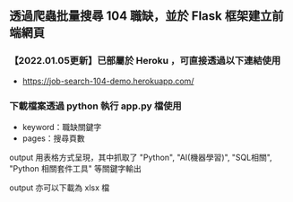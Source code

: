 ## 透過爬蟲批量搜尋 104 職缺，並於 Flask 框架建立前端網頁

### 【2022.01.05更新】已部屬於 Heroku ，可直接透過以下連結使用

* https://job-search-104-demo.herokuapp.com/

### 下載檔案透過 python 執行 app.py 檔使用

* keyword：職缺關鍵字
* pages：搜尋頁數

output 用表格方式呈現，其中抓取了 "Python", "AI(機器學習)", "SQL相關", "Python 相關套件工具" 等關鍵字輸出

output 亦可以下載為 xlsx 檔